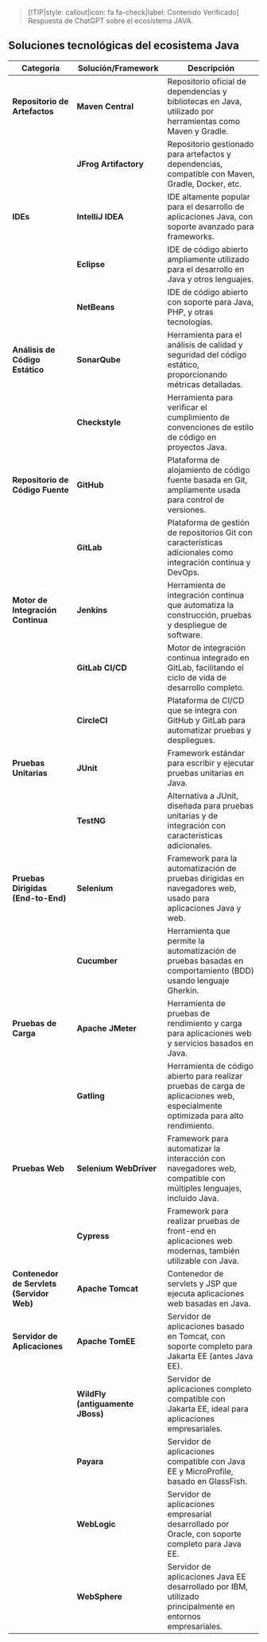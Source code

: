 > [!TIP|style: callout|icon: fa fa-check|label: Contenido Verificado]
> Respuesta de ChatGPT sobre el ecosistema JAVA.

## Soluciones tecnológicas del ecosistema Java <!-- {docsify-ignore} -->

| **Categoría**                    | **Solución/Framework**        | **Descripción**                                                                                      |
|-----------------------------------|-------------------------------|------------------------------------------------------------------------------------------------------|
| **Repositorio de Artefactos**     | **Maven Central**             | Repositorio oficial de dependencias y bibliotecas en Java, utilizado por herramientas como Maven y Gradle. |
|                                   | **JFrog Artifactory**         | Repositorio gestionado para artefactos y dependencias, compatible con Maven, Gradle, Docker, etc.        |
| **IDEs**                          | **IntelliJ IDEA**             | IDE altamente popular para el desarrollo de aplicaciones Java, con soporte avanzado para frameworks.     |
|                                   | **Eclipse**                   | IDE de código abierto ampliamente utilizado para el desarrollo en Java y otros lenguajes.               |
|                                   | **NetBeans**                  | IDE de código abierto con soporte para Java, PHP, y otras tecnologías.                                 |
| **Análisis de Código Estático**   | **SonarQube**                 | Herramienta para el análisis de calidad y seguridad del código estático, proporcionando métricas detalladas. |
|                                   | **Checkstyle**                | Herramienta para verificar el cumplimiento de convenciones de estilo de código en proyectos Java.       |
| **Repositorio de Código Fuente**  | **GitHub**                    | Plataforma de alojamiento de código fuente basada en Git, ampliamente usada para control de versiones.  |
|                                   | **GitLab**                    | Plataforma de gestión de repositorios Git con características adicionales como integración continua y DevOps. |
| **Motor de Integración Continua** | **Jenkins**                   | Herramienta de integración continua que automatiza la construcción, pruebas y despliegue de software.   |
|                                   | **GitLab CI/CD**              | Motor de integración continua integrado en GitLab, facilitando el ciclo de vida de desarrollo completo. |
|                                   | **CircleCI**                  | Plataforma de CI/CD que se integra con GitHub y GitLab para automatizar pruebas y despliegues.          |
| **Pruebas Unitarias**             | **JUnit**                     | Framework estándar para escribir y ejecutar pruebas unitarias en Java.                                 |
|                                   | **TestNG**                    | Alternativa a JUnit, diseñada para pruebas unitarias y de integración con características adicionales.  |
| **Pruebas Dirigidas (End-to-End)**| **Selenium**                  | Framework para la automatización de pruebas dirigidas en navegadores web, usado para aplicaciones Java y web. |
|                                   | **Cucumber**                  | Herramienta que permite la automatización de pruebas basadas en comportamiento (BDD) usando lenguaje Gherkin. |
| **Pruebas de Carga**              | **Apache JMeter**             | Herramienta de pruebas de rendimiento y carga para aplicaciones web y servicios basados en Java.        |
|                                   | **Gatling**                   | Herramienta de código abierto para realizar pruebas de carga de aplicaciones web, especialmente optimizada para alto rendimiento. |
| **Pruebas Web**                   | **Selenium WebDriver**        | Framework para automatizar la interacción con navegadores web, compatible con múltiples lenguajes, incluido Java. |
|                                   | **Cypress**                   | Framework para realizar pruebas de front-end en aplicaciones web modernas, también utilizable con Java. |
| **Contenedor de Servlets (Servidor Web)** | **Apache Tomcat**             | Contenedor de servlets y JSP que ejecuta aplicaciones web basadas en Java.                              |
| **Servidor de Aplicaciones**      | **Apache TomEE**              | Servidor de aplicaciones basado en Tomcat, con soporte completo para Jakarta EE (antes Java EE).        |
|                                   | **WildFly (antiguamente JBoss)** | Servidor de aplicaciones completo compatible con Jakarta EE, ideal para aplicaciones empresariales.      |
|                                   | **Payara**                    | Servidor de aplicaciones compatible con Java EE y MicroProfile, basado en GlassFish.                    |
|                                   | **WebLogic**                  | Servidor de aplicaciones empresarial desarrollado por Oracle, con soporte completo para Java EE.        |
|                                   | **WebSphere**                 | Servidor de aplicaciones Java EE desarrollado por IBM, utilizado principalmente en entornos empresariales. |